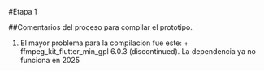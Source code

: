 #Etapa 1 

##Comentarios del proceso para compilar el prototipo.
1. El mayor problema para la compilacion fue este: + ffmpeg_kit_flutter_min_gpl 6.0.3 (discontinued). La dependencia ya no funciona en 2025 
